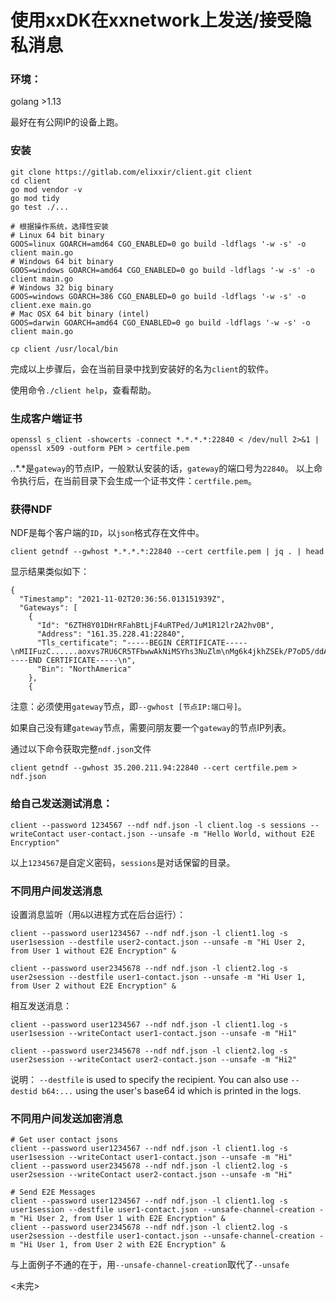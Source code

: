 # 使用xxDK在xxnetwork上发送/接受隐私消息

### 环境：
golang >1.13

最好在有公网IP的设备上跑。

### 安装
```
git clone https://gitlab.com/elixxir/client.git client
cd client
go mod vendor -v
go mod tidy
go test ./...

# 根据操作系统，选择性安装
# Linux 64 bit binary
GOOS=linux GOARCH=amd64 CGO_ENABLED=0 go build -ldflags '-w -s' -o client main.go
# Windows 64 bit binary
GOOS=windows GOARCH=amd64 CGO_ENABLED=0 go build -ldflags '-w -s' -o client main.go
# Windows 32 big binary
GOOS=windows GOARCH=386 CGO_ENABLED=0 go build -ldflags '-w -s' -o client.exe main.go
# Mac OSX 64 bit binary (intel)
GOOS=darwin GOARCH=amd64 CGO_ENABLED=0 go build -ldflags '-w -s' -o client main.go

cp client /usr/local/bin
```
完成以上步骤后，会在当前目录中找到安装好的名为`client`的软件。

使用命令`./client help`，查看帮助。


### 生成客户端证书
```
openssl s_client -showcerts -connect *.*.*.*:22840 < /dev/null 2>&1 | openssl x509 -outform PEM > certfile.pem
```
*.*.*.*是`gateway`的节点IP，一般默认安装的话，`gateway`的端口号为`22840`。
以上命令执行后，在当前目录下会生成一个证书文件：`certfile.pem`。

### 获得NDF
NDF是每个客户端的`ID`，以`json`格式存在文件中。

```
client getndf --gwhost *.*.*.*:22840 --cert certfile.pem | jq . | head
```

显示结果类似如下：
```
{
  "Timestamp": "2021-11-02T20:36:56.013151939Z",
  "Gateways": [
    {
      "Id": "6ZTH8Y01DHrRFahBtLjF4uRTPed/JuM1R12lr2A2hv0B",
      "Address": "161.35.228.41:22840",
      "Tls_certificate": "-----BEGIN CERTIFICATE-----\nMIIFuzC......aoxvs7RU6CR5TFbwwAkNiMSYhs3NuZlm\nMg6k4jkhZSEk/P7oD5/ddAw==\n-----END CERTIFICATE-----\n",
      "Bin": "NorthAmerica"
    },
    {
```

注意：必须使用`gateway`节点，即`--gwhost [节点IP:端口号]`。

如果自己没有建`gateway`节点，需要问朋友要一个`gateway`的节点IP列表。

通过以下命令获取完整`ndf.json`文件
```
client getndf --gwhost 35.200.211.94:22840 --cert certfile.pem > ndf.json
```

### 给自己发送测试消息：
```
client --password 1234567 --ndf ndf.json -l client.log -s sessions --writeContact user-contact.json --unsafe -m "Hello World, without E2E Encryption"
```
以上`1234567`是自定义密码，`sessions`是对话保留的目录。


### 不同用户间发送消息
设置消息监听（用`&`以进程方式在后台运行）：
```
client --password user1234567 --ndf ndf.json -l client1.log -s user1session --destfile user2-contact.json --unsafe -m "Hi User 2, from User 1 without E2E Encryption" &

client --password user2345678 --ndf ndf.json -l client2.log -s user2session --destfile user1-contact.json --unsafe -m "Hi User 1, from User 2 without E2E Encryption" &
```

相互发送消息：
```
client --password user1234567 --ndf ndf.json -l client1.log -s user1session --writeContact user1-contact.json --unsafe -m "Hi1"

client --password user2345678 --ndf ndf.json -l client2.log -s user2session --writeContact user2-contact.json --unsafe -m "Hi2"
```
说明：
`--destfile` is used to specify the recipient. You can also use
`--destid b64:...` using the user's base64 id which is printed in the logs.

### 不同用户间发送加密消息
```
# Get user contact jsons
client --password user1234567 --ndf ndf.json -l client1.log -s user1session --writeContact user1-contact.json --unsafe -m "Hi"
client --password user2345678 --ndf ndf.json -l client2.log -s user2session --writeContact user2-contact.json --unsafe -m "Hi"

# Send E2E Messages
client --password user1234567 --ndf ndf.json -l client1.log -s user1session --destfile user1-contact.json --unsafe-channel-creation -m "Hi User 2, from User 1 with E2E Encryption" &
client --password user2345678 --ndf ndf.json -l client2.log -s user2session --destfile user1-contact.json --unsafe-channel-creation -m "Hi User 1, from User 2 with E2E Encryption" &
```

与上面例子不通的在于，用`--unsafe-channel-creation`取代了`--unsafe`

<未完>